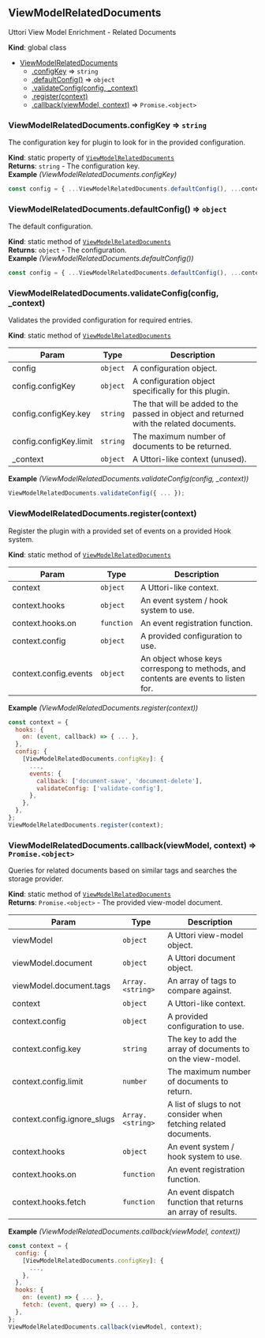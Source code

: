 <a name="ViewModelRelatedDocuments"></a>

## ViewModelRelatedDocuments
Uttori View Model Enrichment - Related Documents

**Kind**: global class  

* [ViewModelRelatedDocuments](#ViewModelRelatedDocuments)
    * [.configKey](#ViewModelRelatedDocuments.configKey) ⇒ <code>string</code>
    * [.defaultConfig()](#ViewModelRelatedDocuments.defaultConfig) ⇒ <code>object</code>
    * [.validateConfig(config, _context)](#ViewModelRelatedDocuments.validateConfig)
    * [.register(context)](#ViewModelRelatedDocuments.register)
    * [.callback(viewModel, context)](#ViewModelRelatedDocuments.callback) ⇒ <code>Promise.&lt;object&gt;</code>

<a name="ViewModelRelatedDocuments.configKey"></a>

### ViewModelRelatedDocuments.configKey ⇒ <code>string</code>
The configuration key for plugin to look for in the provided configuration.

**Kind**: static property of [<code>ViewModelRelatedDocuments</code>](#ViewModelRelatedDocuments)  
**Returns**: <code>string</code> - The configuration key.  
**Example** *(ViewModelRelatedDocuments.configKey)*  
```js
const config = { ...ViewModelRelatedDocuments.defaultConfig(), ...context.config[ViewModelRelatedDocuments.configKey] };
```
<a name="ViewModelRelatedDocuments.defaultConfig"></a>

### ViewModelRelatedDocuments.defaultConfig() ⇒ <code>object</code>
The default configuration.

**Kind**: static method of [<code>ViewModelRelatedDocuments</code>](#ViewModelRelatedDocuments)  
**Returns**: <code>object</code> - The configuration.  
**Example** *(ViewModelRelatedDocuments.defaultConfig())*  
```js
const config = { ...ViewModelRelatedDocuments.defaultConfig(), ...context.config[ViewModelRelatedDocuments.configKey] };
```
<a name="ViewModelRelatedDocuments.validateConfig"></a>

### ViewModelRelatedDocuments.validateConfig(config, _context)
Validates the provided configuration for required entries.

**Kind**: static method of [<code>ViewModelRelatedDocuments</code>](#ViewModelRelatedDocuments)  

| Param | Type | Description |
| --- | --- | --- |
| config | <code>object</code> | A configuration object. |
| config.configKey | <code>object</code> | A configuration object specifically for this plugin. |
| config.configKey.key | <code>string</code> | The that will be added to the passed in object and returned with the related documents. |
| config.configKey.limit | <code>string</code> | The maximum number of documents to be returned. |
| _context | <code>object</code> | A Uttori-like context (unused). |

**Example** *(ViewModelRelatedDocuments.validateConfig(config, _context))*  
```js
ViewModelRelatedDocuments.validateConfig({ ... });
```
<a name="ViewModelRelatedDocuments.register"></a>

### ViewModelRelatedDocuments.register(context)
Register the plugin with a provided set of events on a provided Hook system.

**Kind**: static method of [<code>ViewModelRelatedDocuments</code>](#ViewModelRelatedDocuments)  

| Param | Type | Description |
| --- | --- | --- |
| context | <code>object</code> | A Uttori-like context. |
| context.hooks | <code>object</code> | An event system / hook system to use. |
| context.hooks.on | <code>function</code> | An event registration function. |
| context.config | <code>object</code> | A provided configuration to use. |
| context.config.events | <code>object</code> | An object whose keys correspong to methods, and contents are events to listen for. |

**Example** *(ViewModelRelatedDocuments.register(context))*  
```js
const context = {
  hooks: {
    on: (event, callback) => { ... },
  },
  config: {
    [ViewModelRelatedDocuments.configKey]: {
      ...,
      events: {
        callback: ['document-save', 'document-delete'],
        validateConfig: ['validate-config'],
      },
    },
  },
};
ViewModelRelatedDocuments.register(context);
```
<a name="ViewModelRelatedDocuments.callback"></a>

### ViewModelRelatedDocuments.callback(viewModel, context) ⇒ <code>Promise.&lt;object&gt;</code>
Queries for related documents based on similar tags and searches the storage provider.

**Kind**: static method of [<code>ViewModelRelatedDocuments</code>](#ViewModelRelatedDocuments)  
**Returns**: <code>Promise.&lt;object&gt;</code> - The provided view-model document.  

| Param | Type | Description |
| --- | --- | --- |
| viewModel | <code>object</code> | A Uttori view-model object. |
| viewModel.document | <code>object</code> | A Uttori document object. |
| viewModel.document.tags | <code>Array.&lt;string&gt;</code> | An array of tags to compare against. |
| context | <code>object</code> | A Uttori-like context. |
| context.config | <code>object</code> | A provided configuration to use. |
| context.config.key | <code>string</code> | The key to add the array of documents to on the view-model. |
| context.config.limit | <code>number</code> | The maximum number of documents to return. |
| context.config.ignore_slugs | <code>Array.&lt;string&gt;</code> | A list of slugs to not consider when fetching related documents. |
| context.hooks | <code>object</code> | An event system / hook system to use. |
| context.hooks.on | <code>function</code> | An event registration function. |
| context.hooks.fetch | <code>function</code> | An event dispatch function that returns an array of results. |

**Example** *(ViewModelRelatedDocuments.callback(viewModel, context))*  
```js
const context = {
  config: {
    [ViewModelRelatedDocuments.configKey]: {
      ...,
    },
  },
  hooks: {
    on: (event) => { ... },
    fetch: (event, query) => { ... },
  },
};
ViewModelRelatedDocuments.callback(viewModel, context);
```
